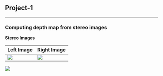 
## Project-1 
___________________________________________________________________________________________________________________________

### Computing depth map from stereo images

**Stereo Images**

| Left Image | Right Image |
-------------|-------------|
|![](https://github.com/arpitj07/OpenCV-with-Python/tree/master/Project-3/Images/dis1.jpg)|![](https://github.com/arpitj07/OpenCV-with-Python/tree/master/Project-3/Images/dis2.jpg)|

![](https://github.com/arpitj07/OpenCV-with-Python/tree/master/Project-3/Images/disparity.gif)



